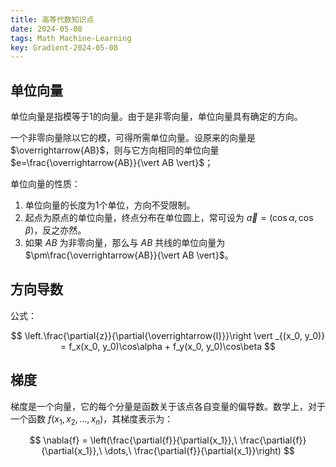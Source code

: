 ```yaml
---
title: 高等代数知识点
date: 2024-05-08
tags: Math Machine-Learning
key: Gradient-2024-05-08
---
```


## 单位向量

单位向量是指模等于1的向量。由于是非零向量，单位向量具有确定的方向。

一个非零向量除以它的模，可得所需单位向量。设原来的向量是 $\overrightarrow{AB}$，则与它方向相同的单位向量 $e=\frac{\overrightarrow{AB}}{\vert AB \vert}$；

单位向量的性质：

1. 单位向量的长度为1个单位，方向不受限制。
2. 起点为原点的单位向量，终点分布在单位圆上，常可设为 $\overrightarrow{a}=(\cos{\alpha}, \cos{\beta})$，反之亦然。
3. 如果 $AB$ 为非零向量，那么与 $AB$ 共线的单位向量为 $\pm\frac{\overrightarrow{AB}}{\vert AB \vert}$。

<!--more-->

## 方向导数

公式：

$$
\left.\frac{\partial{z}}{\partial{\overrightarrow{l}}}\right \vert _{(x_0, y_0)}
= f_x(x_0, y_0)\cos\alpha + f_y(x_0, y_0)\cos\beta
$$

## 梯度

梯度是一个向量，它的每个分量是函数关于该点各自变量的偏导数。数学上，对于一个函数 $f(x_1,x_2,\dots,x_n)$，其梯度表示为：

$$
\nabla{f} = \left(\frac{\partial{f}}{\partial{x_1}},\ \frac{\partial{f}}{\partial{x_1}},\ \dots,\ \frac{\partial{f}}{\partial{x_1}}\right)
$$
